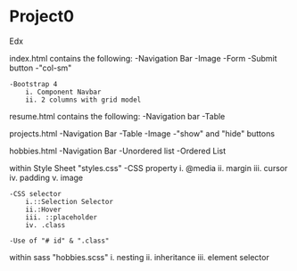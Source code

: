 # Project0
Edx

index.html contains the following:
    -Navigation Bar
    -Image
    -Form
    -Submit button
    -"col-sm"

    -Bootstrap 4
        i. Component Navbar
        ii. 2 columns with grid model


resume.html contains the following:
    -Navigation bar
    -Table

projects.html
    -Navigation Bar
    -Table
    -Image
    -"show" and "hide" buttons

hobbies.html
    -Navigation Bar
    -Unordered list
    -Ordered List



within Style Sheet "styles.css"
    -CSS property
        i. @media
        ii. margin
        iii. cursor
        iv. padding
        v. image
    
    -CSS selector
        i.::Selection Selector
        ii.:Hover
        iii. ::placeholder
        iv. .class

    -Use of "# id" & ".class"

within sass "hobbies.scss"
    i. nesting
    ii. inheritance
    iii. element selector


